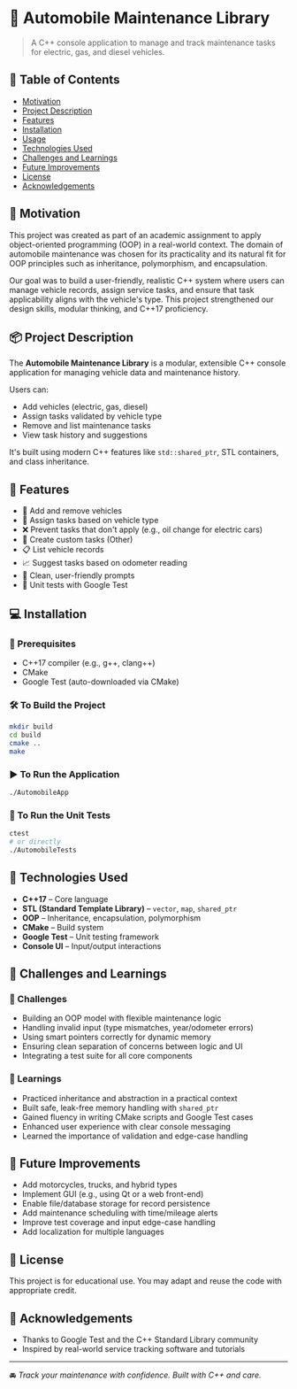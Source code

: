 
# 🚗 Automobile Maintenance Library

> A C++ console application to manage and track maintenance tasks for electric, gas, and diesel vehicles.

## 📖 Table of Contents

- [Motivation](#motivation)
- [Project Description](#project-description)
- [Features](#features)
- [Installation](#installation)
- [Usage](#usage)
- [Technologies Used](#technologies-used)
- [Challenges and Learnings](#challenges-and-learnings)
- [Future Improvements](#future-improvements)
- [License](#license)
- [Acknowledgements](#acknowledgements)

## 🧠 Motivation

This project was created as part of an academic assignment to apply object-oriented programming (OOP) in a real-world context. The domain of automobile maintenance was chosen for its practicality and its natural fit for OOP principles such as inheritance, polymorphism, and encapsulation.

Our goal was to build a user-friendly, realistic C++ system where users can manage vehicle records, assign service tasks, and ensure that task applicability aligns with the vehicle's type. This project strengthened our design skills, modular thinking, and C++17 proficiency.

## 📦 Project Description

The **Automobile Maintenance Library** is a modular, extensible C++ console application for managing vehicle data and maintenance history.

Users can:
- Add vehicles (electric, gas, diesel)
- Assign tasks validated by vehicle type
- Remove and list maintenance tasks
- View task history and suggestions

It's built using modern C++ features like `std::shared_ptr`, STL containers, and class inheritance.

## 🌟 Features

- 🚗 Add and remove vehicles
- 🔧 Assign tasks based on vehicle type
- ❌ Prevent tasks that don't apply (e.g., oil change for electric cars)
- 📝 Create custom tasks (Other)
- 📋 List vehicle records
- 📈 Suggest tasks based on odometer reading
- 💬 Clean, user-friendly prompts
- 🧪 Unit tests with Google Test

## 💻 Installation

### 🔧 Prerequisites

- C++17 compiler (e.g., g++, clang++)
- CMake
- Google Test (auto-downloaded via CMake)

### 🛠️ To Build the Project

```bash
mkdir build
cd build
cmake ..
make
```

### ▶️ To Run the Application

```bash
./AutomobileApp
```

### 🧪 To Run the Unit Tests

```bash
ctest
# or directly
./AutomobileTests
```

## 🧰 Technologies Used

- **C++17** – Core language
- **STL (Standard Template Library)** – `vector`, `map`, `shared_ptr`
- **OOP** – Inheritance, encapsulation, polymorphism
- **CMake** – Build system
- **Google Test** – Unit testing framework
- **Console UI** – Input/output interactions

## 🤯 Challenges and Learnings

### 🔄 Challenges

- Building an OOP model with flexible maintenance logic
- Handling invalid input (type mismatches, year/odometer errors)
- Using smart pointers correctly for dynamic memory
- Ensuring clean separation of concerns between logic and UI
- Integrating a test suite for all core components

### 📘 Learnings

- Practiced inheritance and abstraction in a practical context
- Built safe, leak-free memory handling with `shared_ptr`
- Gained fluency in writing CMake scripts and Google Test cases
- Enhanced user experience with clear console messaging
- Learned the importance of validation and edge-case handling

## 🚀 Future Improvements

- Add motorcycles, trucks, and hybrid types
- Implement GUI (e.g., using Qt or a web front-end)
- Enable file/database storage for record persistence
- Add maintenance scheduling with time/mileage alerts
- Improve test coverage and input edge-case handling
- Add localization for multiple languages

## 📜 License

This project is for educational use. You may adapt and reuse the code with appropriate credit.

## 🙌 Acknowledgements

- Thanks to Google Test and the C++ Standard Library community
- Inspired by real-world service tracking software and tutorials

---

🚘 *Track your maintenance with confidence. Built with C++ and care.*
